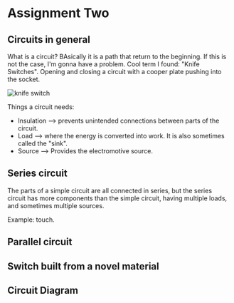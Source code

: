 # Assignment Two

## Circuits in general

What is a circuit? BAsically it is a path that return to the beginning. If this is not the case, I'm gonna have a problem.
Cool term I found: "Knife Switches". Opening and closing a circuit with a cooper plate pushing into the socket.

![knife switch](https://external-content.duckduckgo.com/iu/?u=http%3A%2F%2Fimg1.etsystatic.com%2F000%2F0%2F5243317%2Fil_fullxfull.286022649.jpg&f=1&nofb=1)

Things a circuit needs:
- Insulation --> prevents unintended connections between parts of the circuit.
- Load --> where the energy is converted into work. It is also sometimes called the "sink".
- Source --> Provides the electromotive source.

## Series circuit

The parts of a simple circuit are all connected in series, but the series circuit has more components than the simple circuit, having multiple loads, and sometimes multiple sources.

Example: touch.


## Parallel circuit
## Switch built from a novel material
## Circuit Diagram
